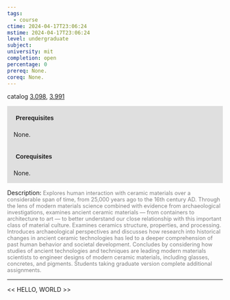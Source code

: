 ```yaml
---
tags:
  - course
ctime: 2024-04-17T23:06:24
mstime: 2024-04-17T23:06:24
level: undergraduate
subject: 
university: mit
completion: open
percentage: 0
prereq: None.
coreq: None.
---
```


catalog [3.098](http://student.mit.edu/catalog/m3a.html#3.098), [3.991](http://student.mit.edu/catalog/m3b.html#3.991)

<span style="display: block; padding: 15px; background-color: rgb(100, 100, 100, 0.2);"><font id="m_prereq2943_0" style="display: block; font-family: Arial, sans-serif; font-weight: bold; padding: 5px">Prerequisites</font><br><span id="prereq2943_0">None.</span></span>
<span style="display: block; padding: 15px; background-color: rgb(100, 100, 100, 0.2);"><font id="m_coreq2943_0" style="display: block; font-family: Arial, sans-serif; font-weight: bold; padding: 5px">Corequisites</font><br><span id="coreq2943_0">None.</span></span>

<font style="">Description:</font>
<font style="color: grey; font-size: 0.8rem;">Explores human interaction with ceramic materials over a considerable span of time, from 25,000 years ago to the 16th century AD. Through the lens of modern materials science combined with evidence from archaeological investigations, examines ancient ceramic materials — from containers to architecture to art — to better understand our close relationship with this important class of material culture. Examines ceramics structure, properties, and processing. Introduces archaeological perspectives and discusses how research into historical changes in ancient ceramic technologies has led to a deeper comprehension of past human behavior and societal development. Concludes by considering how studies of ancient technologies and techniques are leading modern materials scientists to engineer designs of modern ceramic materials, including glasses, concretes, and pigments. Students taking graduate version complete additional assignments.</font>



---

<< HELLO, WORLD >>
